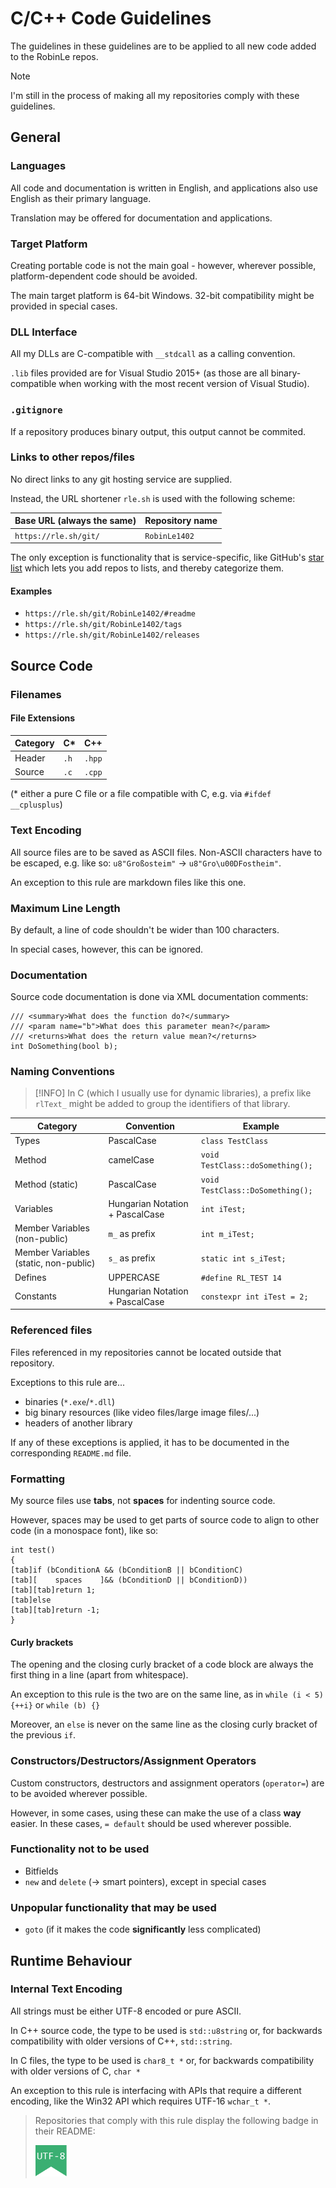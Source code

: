 # C/C++ Code Guidelines
The guidelines in these guidelines are to be applied to all new code added to the RobinLe repos.

> [!NOTE]
> I'm still in the process of making all my repositories comply with these guidelines.





## General

### Languages
All code and documentation is written in English, and applications also use English as their primary
language.

Translation may be offered for documentation and applications.



### Target Platform
Creating portable code is not the main goal - however, wherever possible, platform-dependent code
should be avoided.

The main target platform is 64-bit Windows. 32-bit compatibility might be provided in special cases.



### DLL Interface
All my DLLs are C-compatible with `__stdcall` as a calling convention.

`.lib` files provided are for Visual Studio 2015+ (as those are all binary-compatible when working with the most recent version of Visual Studio).



### `.gitignore`
If a repository produces binary output, this output cannot be commited.



### Links to other repos/files
No direct links to any git hosting service are supplied.

Instead, the URL shortener `rle.sh` is used with the following scheme:

| Base URL (always the same) | Repository name |
|----------------------------|-----------------|
| `https://rle.sh/git/`      | `RobinLe1402`   |

The only exception is functionality that is service-specific, like GitHub's
[star list](https://github.com/RobinLe1402?tab=stars) which lets you add repos to lists, and thereby
categorize them.

#### Examples
* `https://rle.sh/git/RobinLe1402/#readme`
* `https://rle.sh/git/RobinLe1402/tags`
* `https://rle.sh/git/RobinLe1402/releases`





## Source Code

### Filenames

#### File Extensions

| Category | C\*  | C++    |
|----------|------|--------|
| Header   | `.h` | `.hpp` |
| Source   | `.c` | `.cpp` |

(\* either a pure C file or a file compatible with C, e.g. via `#ifdef __cplusplus`)



### Text Encoding
All source files are to be saved as ASCII files. Non-ASCII characters have to be escaped,
e.g. like so: `u8"Großosteim"` &rarr; `u8"Gro\u00DFostheim"`.

An exception to this rule are markdown files like this one.



### Maximum Line Length
By default, a line of code shouldn't be wider than 100 characters.

In special cases, however, this can be ignored.



### Documentation
Source code documentation is done via XML documentation comments:
```
/// <summary>What does the function do?</summary>
/// <param name="b">What does this parameter mean?</param>
/// <returns>What does the return value mean?</returns>
int DoSomething(bool b);
```



### Naming Conventions
> [!INFO]
> In C (which I usually use for dynamic libraries), a prefix like `rlText_` might be added to group
> the identifiers of that library.

| Category | Convention | Example |
|----------|------------|---------|
| Types    | PascalCase | `class TestClass` |
| Method   | camelCase  | `void TestClass::doSomething();` |
| Method (static) | PascalCase | `void TestClass::DoSomething();` |
| Variables | Hungarian Notation + PascalCase | `int iTest;` |
| Member Variables (non-public) | `m_` as prefix | `int m_iTest;` |
| Member Variables (static, non-public) | `s_` as prefix | `static int s_iTest;` |
| Defines  | UPPERCASE  | `#define RL_TEST 14` |
| Constants | Hungarian Notation + PascalCase | `constexpr int iTest = 2;` |



### Referenced files
Files referenced in my repositories cannot be located outside that repository.

Exceptions to this rule are...
* binaries (`*.exe`/`*.dll`)
* big binary resources (like video files/large image files/...)
* headers of another library

If any of these exceptions is applied, it has to be documented in the corresponding `README.md`
file.



### Formatting
My source files use **tabs**, not **spaces** for indenting source code.

However, spaces may be used to get parts of source code to align to other code
(in a monospace font), like so:
```
int test()
{
[tab]if (bConditionA && (bConditionB || bConditionC)
[tab][    spaces    ]&& (bConditionD || bConditionD))
[tab][tab]return 1;
[tab]else
[tab][tab]return -1;
}
```



#### Curly brackets
The opening and the closing curly bracket of a code block are always the first thing in a line
(apart from whitespace).

An exception to this rule is the two are on the same line, as in
`while (i < 5) {++i}` or `while (b) {}`

Moreover, an `else` is never on the same line as the closing curly bracket of the previous `if`.



### Constructors/Destructors/Assignment Operators
Custom constructors, destructors and assignment operators (`operator=`) are to be avoided wherever
possible.

However, in some cases, using these can make the use of a class **way** easier. In these cases,
`= default` should be used wherever possible.



### Functionality not to be used
* Bitfields
* `new` and `delete` (&rarr; smart pointers), except in special cases



### Unpopular functionality that may be used
* `goto` (if it makes the code **significantly** less complicated)





## Runtime Behaviour

### Internal Text Encoding
All strings must be either UTF-8 encoded or pure ASCII.

In C++ source code, the type to be used is `std::u8string` or, for backwards
compatibility with older versions of C++, `std::string`.

In C files, the type to be used is `char8_t *` or, for backwards compatibility with older versions
of C, `char *`

An exception to this rule is interfacing with APIs that require a different encoding, like the
Win32 API which requires UTF-16 `wchar_t *`.

> Repositories that comply with this rule display the following badge in their README:
> 
> <img src="/res/badges/utf8.svg" width="50px"/>
